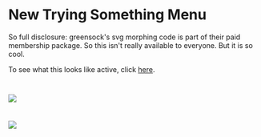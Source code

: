 <h1>New Trying Something Menu</h1>
<p>So full disclosure:  greensock's svg morphing code is part of their paid membership package.  So this isn't really available to everyone.  But it is so cool.</p>
<p>To see what this looks like active, click <a href="https://still-shore-46426.herokuapp.com/" target="_blank">here</a>.</p>
<br />
<img src="https://i.imgur.com/1bBYKSe.png" style="display:block; margin:10px auto;"/>
<br />
<img src="https://i.imgur.com/8AiR2q2.png" style="display:block; margin:10px auto;"/>
